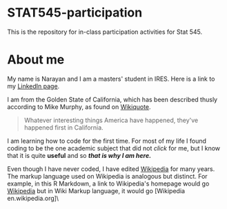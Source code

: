 # STAT545-participation
This is the repository for in-class participation activities for Stat 545.
# About me 
My name is  Narayan and I am a masters' student in IRES.
Here is a link to my [LinkedIn page](https://www.linkedin.com/in/nsg94/).

I am from the Golden State of California, which has been described thusly according to Mike Murphy, as found on [Wikiquote](https://en.wikiquote.org/wiki/California). 
>Whatever interesting things America have happened, they've happened first in California.

I am learning how to code for the first time. For most of my life I found coding to be the one academic subject that did not *click* for me, but I know that it is quite **useful** and so ***that is why I am here.***

Even though I have never coded, I have edited [Wikipedia](en.wikipedia.org) for many years. The markup language used on Wikipedia is analogous but distinct. For example, in this R Markdown, a link to Wikipedia's homepage would go [Wikipedia](en.wikipedia.org) but in  Wiki Markup language, it  would go \[Wikipedia en.wikipedia.org]\
